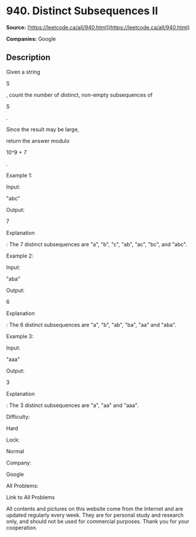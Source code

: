 # 940. Distinct Subsequences II

**Source:** [https://leetcode.ca/all/940.html](https://leetcode.ca/all/940.html)

**Companies:** Google

## Description

Given a string

S

, count the number of distinct, non-empty subsequences of

S

.

Since the result may be large,

return the answer modulo

10^9 +
        7

.

Example 1:

Input:

"abc"

Output:

7

Explanation

: The 7 distinct subsequences are "a", "b", "c", "ab", "ac", "bc", and "abc".

Example 2:

Input:

"aba"

Output:

6

Explanation

: The 6 distinct subsequences are "a", "b", "ab", "ba", "aa" and "aba".

Example 3:

Input:

"aaa"

Output:

3

Explanation

: The 3 distinct subsequences are "a", "aa" and "aaa".

Difficulty:

Hard

Lock:

Normal

Company:

Google

All Problems:

Link to All Problems

All contents and pictures on this website come from the Internet and are updated regularly every week. They are for personal study and research only, and should not be used for commercial purposes. Thank you for your cooperation.

